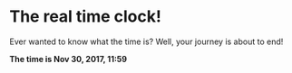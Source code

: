 # The real time clock!

Ever wanted to know what the time is? Well, your journey is about to end!

**The time is Nov 30, 2017, 11:59**